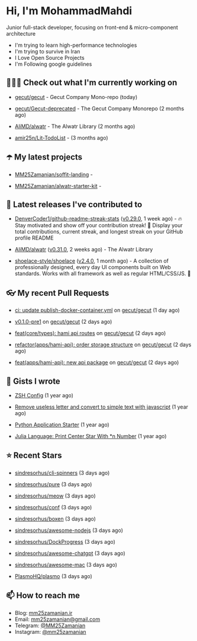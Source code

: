 # Hi, I'm MohammadMahdi

Junior full-stack developer, focusing on front-end & micro-component architecture

- I'm trying to learn high-performance technologies
- I'm trying to survive in Iran
- I Love Open Source Projects
- I'm Following google guidelines

## 👨🏻‍💻 Check out what I'm currently working on



- [gecut/gecut](https://github.com/gecut/gecut) - Gecut Company Mono-repo (today)

- [gecut/Gecut-deprecated](https://github.com/gecut/Gecut-deprecated) - The Gecut Company Monorepo (2 months ago)

- [AliMD/alwatr](https://github.com/AliMD/alwatr) - The Alwatr Library (2 months ago)

- [amir25n/Lit-TodoList](https://github.com/amir25n/Lit-TodoList) -  (3 months ago)

## ☂️ My latest projects



- [MM25Zamanian/soffit-landing](https://github.com/MM25Zamanian/soffit-landing) - 

- [MM25Zamanian/alwatr-starter-kit](https://github.com/MM25Zamanian/alwatr-starter-kit) - 

## 🎉 Latest releases I've contributed to



- [DenverCoder1/github-readme-streak-stats](https://github.com/DenverCoder1/github-readme-streak-stats) ([v0.29.0](https://github.com/DenverCoder1/github-readme-streak-stats/releases/tag/v0.29.0), 1 week ago) - 🔥 Stay motivated and show off your contribution streak! 🌟 Display your total contributions, current streak, and longest streak on your GitHub profile README

- [AliMD/alwatr](https://github.com/AliMD/alwatr) ([v0.31.0](https://github.com/AliMD/alwatr/releases/tag/v0.31.0), 2 weeks ago) - The Alwatr Library

- [shoelace-style/shoelace](https://github.com/shoelace-style/shoelace) ([v2.4.0](https://github.com/shoelace-style/shoelace/releases/tag/v2.4.0), 1 month ago) - A collection of professionally designed, every day UI components built on Web standards. Works with all framework as well as regular HTML/CSS/JS. 🥾

## 👓 My recent Pull Requests



- [ci: update publish-docker-container.yml](https://github.com/gecut/gecut/pull/126) on [gecut/gecut](https://github.com/gecut/gecut) (1 day ago)

- [v0.1.0-pre1](https://github.com/gecut/gecut/pull/121) on [gecut/gecut](https://github.com/gecut/gecut) (2 days ago)

- [feat(core/types): hami api routes](https://github.com/gecut/gecut/pull/120) on [gecut/gecut](https://github.com/gecut/gecut) (2 days ago)

- [refactor(apps/hami-api): order storage structure](https://github.com/gecut/gecut/pull/119) on [gecut/gecut](https://github.com/gecut/gecut) (2 days ago)

- [feat(apps/hami-api): new api package](https://github.com/gecut/gecut/pull/118) on [gecut/gecut](https://github.com/gecut/gecut) (2 days ago)

## 📓 Gists I wrote



- [ZSH Config](https://gist.github.com/fc1960135cf54fd5fae966c637455ffe) (1 year ago)

- [Remove useless letter and convert to simple text with javascript](https://gist.github.com/2249ec3b4dfe1de7693d6412beeba5a0) (1 year ago)

- [Python Application Starter](https://gist.github.com/0d120f8dde7a95ad33bc1fa160975df6) (1 year ago)

- [Julia Language: Print Center Star With *n Number](https://gist.github.com/b04a84f77b7946162c81409eeae904ad) (1 year ago)

## ⭐ Recent Stars



- [sindresorhus/cli-spinners](https://github.com/sindresorhus/cli-spinners) (3 days ago)

- [sindresorhus/pure](https://github.com/sindresorhus/pure) (3 days ago)

- [sindresorhus/meow](https://github.com/sindresorhus/meow) (3 days ago)

- [sindresorhus/conf](https://github.com/sindresorhus/conf) (3 days ago)

- [sindresorhus/boxen](https://github.com/sindresorhus/boxen) (3 days ago)

- [sindresorhus/awesome-nodejs](https://github.com/sindresorhus/awesome-nodejs) (3 days ago)

- [sindresorhus/DockProgress](https://github.com/sindresorhus/DockProgress) (3 days ago)

- [sindresorhus/awesome-chatgpt](https://github.com/sindresorhus/awesome-chatgpt) (3 days ago)

- [sindresorhus/awesome-mac](https://github.com/sindresorhus/awesome-mac) (3 days ago)

- [PlasmoHQ/plasmo](https://github.com/PlasmoHQ/plasmo) (3 days ago)

## 📫 How to reach me

- Blog: [mm25zamanian.ir](https://mm25zamanian.ir)
- Email: [mm25zamanian@gmail.com](mailto://mm25zamanian@gmail.com)
- Telegram: [@MM25Zamanian](https://t.me/MM25Zamanian)
- Instagram: [@mm25zamanian](https://instagram.com/mm25zamanian)
